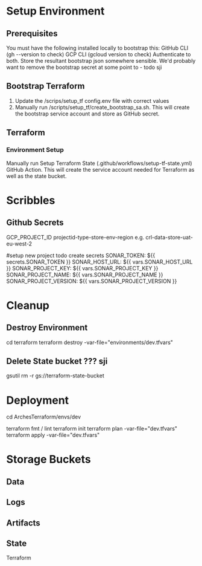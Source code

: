 # Setup Environment

## Prerequisites
You must have the following installed locally to bootstrap this:
GitHub CLI (gh --version to check)
GCP CLI (gcloud version to check)
Authenticate to both.
Store the resultant bootstrap json somewhere sensible. We'd probably want to remove the bootstrap secret at some point to - todo sji

## Bootstrap Terraform
1. Update the /scrips/setup_tf config.env file with correct values
2. Manually run /scripts/setup_tf/create_bootstrap_sa.sh. This will create the bootstrap service account and store as GitHub secret.

## Terraform
### Environment Setup
Manually run Setup Terraform State (.github/workflows/setup-tf-state.yml) GitHub Action. This will create the service account needed for Terraform as well as the state bucket.


# Scribbles
## Github Secrets
GCP_PROJECT_ID
projectid-type-store-env-region
e.g. crl-data-store-uat-eu-west-2

#setup new project todo
create secrets
        SONAR_TOKEN: ${{ secrets.SONAR_TOKEN }}
        SONAR_HOST_URL: ${{ vars.SONAR_HOST_URL }}
        SONAR_PROJECT_KEY: ${{ vars.SONAR_PROJECT_KEY }}
        SONAR_PROJECT_NAME: ${{ vars.SONAR_PROJECT_NAME }}
        SONAR_PROJECT_VERSION: ${{ vars.SONAR_PROJECT_VERSION }}

# Cleanup
## Destroy Environment
cd terraform
terraform destroy -var-file="environments/dev.tfvars"

## Delete State bucket  ??? sji
gsutil rm -r gs://terraform-state-bucket



# Deployment
cd ArchesTerraform/envs/dev

terraform fmt / lint
terraform init
terraform plan -var-file="dev.tfvars"
terraform apply -var-file="dev.tfvars"

# Storage Buckets

## Data

## Logs

## Artifacts

## State
Terraform
